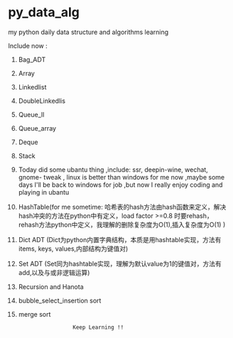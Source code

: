 # py_data_alg
my python daily data structure and algorithms learning 

Include now :

1. Bag_ADT	

2. Array

3. Linkedlist
	
4. DoubleLinkedlis

5. Queue_ll

6. Queue_array

7. Deque

8. Stack

9. Today did some ubantu thing ,include: ssr, deepin-wine, wechat, gnome- tweak , linux is better than windows for me now ,maybe some days I'll be back to windows for job ,but now I really enjoy coding and playing in ubantu

10. HashTable(for me sometime: 哈希表的hash方法由hash函数来定义，解决hash冲突的方法在python中有定义，load factor >=0.8 时要rehash，rehash方法python中定义，我理解的删除复杂度为O(1),插入复杂度为O(1) )

11. Dict ADT (Dict为python内置字典结构，本质是用hashtable实现，方法有items, keys, values,内部结构为键值对)

12. Set ADT (Set同为hashtable实现，理解为默认value为1的键值对，方法有add,以及与或非逻辑运算)

13. Recursion and Hanota 

14. bubble_select_insertion sort

15. merge sort

                         Keep Learning !!

